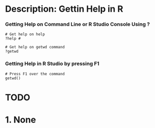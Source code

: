# Description: Gettin Help in R

### Getting Help on Command Line or R Studio Console Using ?
```
# Get help on help
?help # 

# Get help on getwd command
?getwd
```

### Getting Help in R Studio by pressing F1
```
# Press F1 over the command
getwd()
```

# TODO
# 1. None
